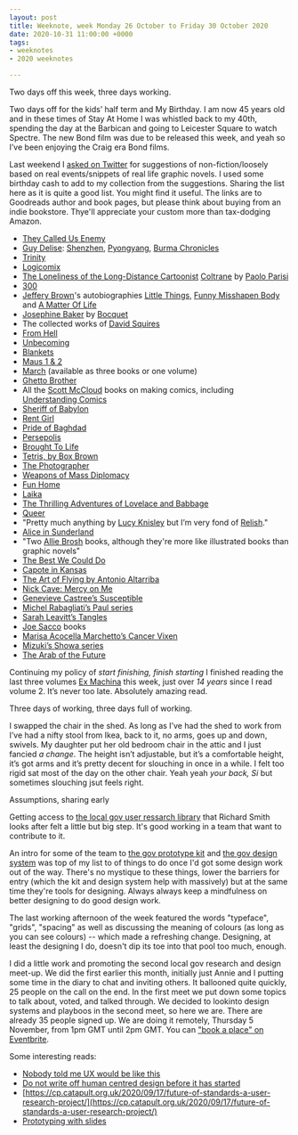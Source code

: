 ```yaml
---
layout: post
title: Weeknote, week Monday 26 October to Friday 30 October 2020
date: 2020-10-31 11:00:00 +0000
tags:
- weeknotes
- 2020 weeknotes

---
```

Two days off this week, three days working. 

Two days off for the kids’ half term and My Birthday. I am now 45 years old and in these times of Stay At Home I was whistled back to my 40th, spending the day at the Barbican and going to Leicester Square to watch Spectre. The new Bond film was due to be released this week, and yeah so I’ve been enjoying the Craig era Bond films.

Last weekend I [asked on Twitter](https://twitter.com/OfficeOfWilson/status/1320626102558199808) for suggestions of non-fiction/loosely based on real events/snippets of real life graphic novels. I used some birthday cash to add to my collection from the suggestions. Sharing the list here as it is quite a good list. You might find it useful. The links are to Goodreads author and book pages, but please think about buying from an indie bookstore. Thye'll appreciate your custom more than tax-dodging Amazon.

* [They Called Us Enemy](https://www.goodreads.com/book/show/42527866-they-called-us-enemy)
* [Guy Delise](https://www.goodreads.com/author/show/46027.Guy_Delisle): [Shenzhen](https://www.goodreads.com/book/show/210946.Shenzhen), [Pyongyang](https://www.goodreads.com/book/show/80834.Pyongyang), [Burma Chronicles](https://www.goodreads.com/book/show/5596923-burma-chronicles)
* [Trinity](https://www.goodreads.com/book/show/13166598-trinity)
* [Logicomix](https://www.goodreads.com/book/show/6493321-logicomix)
* [The Loneliness of the Long-Distance Cartoonist](https://www.goodreads.com/book/show/51796259-the-loneliness-of-the-long-distance-cartoonist)
[Coltrane](https://www.goodreads.com/book/show/13012652-coltrane) by [Paolo Parisi](https://www.goodreads.com/author/show/3022567.Paolo_Parisi)
* [300](https://www.goodreads.com/book/show/59952.300)
* [Jeffery Brown](https://www.goodreads.com/author/show/45429.Jeffrey_Brown)'s autobiographies [Little Things](https://www.goodreads.com/book/show/1924490.Little_Things), [Funny Misshapen Body](https://www.goodreads.com/book/show/6220815-funny-misshapen-body) and [A Matter Of Life](https://www.goodreads.com/book/show/17591893-a-matter-of-life)
* [Josephine Baker](https://www.goodreads.com/book/show/31941881-jos-phine-baker) by [Bocquet](https://www.goodreads.com/author/show/854871.Jos_Louis_Bocquet)
* The collected works of [David Squires](https://www.goodreads.com/author/show/3407293.David_Squires)
* [From Hell](https://www.goodreads.com/book/show/23529.From_Hell)
* [Unbecoming](https://www.goodreads.com/book/show/25363212-becoming-unbecoming)
* [Blankets](https://www.goodreads.com/book/show/25179.Blankets)
* [Maus 1 & 2](https://www.goodreads.com/book/show/15195.The_Complete_Maus)
* [March](https://www.goodreads.com/book/show/17346698-march) (available as three books or one volume)
* [Ghetto Brother](https://www.goodreads.com/book/show/23359742-ghetto-brother)
* All the [Scott McCloud](https://www.goodreads.com/author/show/33907.Scott_McCloud) books on making comics, including [Understanding Comics](https://www.goodreads.com/book/show/102920.Understanding_Comics)
* [Sheriff of Babylon](https://www.goodreads.com/series/175638)
* [Rent Girl](https://www.goodreads.com/book/show/46640.Rent_Girl)
* [Pride of Baghdad](https://www.goodreads.com/book/show/105703.Pride_of_Baghdad)
* [Persepolis](https://www.goodreads.com/book/show/991197.The_Complete_Persepolis)
* [Brought To Life](https://www.goodreads.com/book/show/358862.Brought_to_Light)
* [Tetris, by Box Brown](https://www.goodreads.com/book/show/27414415-tetris)
* [The Photographer](https://www.goodreads.com/book/show/5967064-the-photographer)
* [Weapons of Mass Diplomacy](https://www.goodreads.com/book/show/18405541-weapons-of-mass-diplomacy) 
* [Fun Home](https://www.goodreads.com/book/show/26135825-fun-home)
* [Laika](https://www.goodreads.com/book/show/1641695.Laika)
* [The Thrilling Adventures of Lovelace and Babbage](https://www.goodreads.com/book/show/22822839-the-thrilling-adventures-of-lovelace-and-babbage)
* [Queer](https://www.goodreads.com/book/show/28957268-queer)
* "Pretty much anything by [Lucy Knisley](https://www.goodreads.com/author/show/731384.Lucy_Knisley) but I’m very fond of [Relish](https://www.goodreads.com/book/show/15786110-relish)."
* [Alice in Sunderland](https://www.goodreads.com/book/show/544595.Alice_in_Sunderland)
* "Two [Allie Brosh](https://www.goodreads.com/author/show/6984726.Allie_Brosh) books, although they're more like illustrated books than graphic novels"
* [The Best We Could Do](https://www.goodreads.com/book/show/29936927-the-best-we-could-do)
* [Capote in Kansas](https://www.goodreads.com/book/show/198346.Capote_in_Kansas)
* [The Art of Flying by Antonio Altarriba](https://www.goodreads.com/book/show/23346614-the-art-of-flying)
* [Nick Cave: Mercy on Me](https://www.goodreads.com/book/show/34227681-nick-cave)
* [Genevieve Castree’s Susceptible](https://www.goodreads.com/book/show/13538044-susceptible)
* [Michel Rabagliati’s Paul series](https://www.goodreads.com/series/74334)
* [Sarah Leavitt’s Tangles](https://www.goodreads.com/book/show/8468008-tangles)
* [Joe Sacco](https://www.goodreads.com/author/show/32468.Joe_Sacco) books
* [Marisa Acocella Marchetto’s Cancer Vixen](https://www.goodreads.com/book/show/349348.Cancer_Vixen)
* [Mizuki’s Showa series](https://www.goodreads.com/series/123953)
* [The Arab of the Future](https://www.goodreads.com/book/show/23168840-the-arab-of-the-future)

Continuing my policy of _start finishing, finish starting_ I finished reading the last three volumes [Ex Machina](https://www.goodreads.com/series/52500) this week, just over _14 years_ since I read volume 2. It’s never too late. Absolutely amazing read.

Three days of working, three days full of working.

I swapped the chair in the shed. As long as I’ve had the shed to work from I’ve had a nifty stool from Ikea, back to it, no arms, goes up and down, swivels. My daughter put her old bedroom chair in the attic and I just fancied _a change_. The height isn’t adjustable, but it’s a comfortable height, it’s got arms and it’s pretty decent for slouching in once in a while. I felt too rigid sat most of the day on the other chair. Yeah yeah _your back, Si_ but sometimes slouching jsut feels right.

Assumptions, sharing early

Getting access to [the local gov user ressarch library](https://research.localgov.digital) that Richard Smith looks after felt a little but big step. It's good working in a team that want to contribute to it.

An intro for some of the team to [the gov prototype kit](https://govuk-prototype-kit.herokuapp.com) and [the gov design system](https://design-system.service.gov.uk) was top of my list to of things to do once I'd got some design work out of the way. There's no mystique to these things, lower the barriers for entry (which the kit and design system help with massively) but at the same time they're tools for designing. Always always keep a mindfulness on better designing to do good design work.

The last working afternoon of the week featured the words "typeface", "grids", "spacing" as well as discussing the meaning of colours (as long as you can see colours) -- which made a refreshing change. Designing, at least the designing I do, doesn't dip its toe into that pool too much, enough.

I did a little work and promoting the second local gov research and design meet-up. We did the first earlier this month, initially just Annie and I putting some time in the diary to chat and inviting others. It ballooned quite quickly, 25 people on the call on the end. In the first meet we put down some topics to talk about, voted, and talked through. We decided to lookinto design systems and playboos in the second meet, so here we are. There are already 35 people signed up. We are doing it remotely, Thursday 5 November, from 1pm GMT until 2pm GMT. You can ["book a place" on Eventbrite](https://www.eventbrite.co.uk/e/local-gov-research-and-design-meet-up-number-2-tickets-126032475527).

Some interesting reads:

* [Nobody told me UX would be like this](https://uxdesign.cc/nobody-told-me-ux-would-be-like-this-2fa8a30b7a84)
* [Do not write off human centred design before it has started](https://acuity-design.medium.com/dont-write-off-user-centred-design-before-it-has-started-85c32bf0132)
* [https://cp.catapult.org.uk/2020/09/17/future-of-standards-a-user-research-project/](https://cp.catapult.org.uk/2020/09/17/future-of-standards-a-user-research-project/)
* [Prototyping with slides](https://www.dxw.com/2020/10/prototyping-with-slides/)